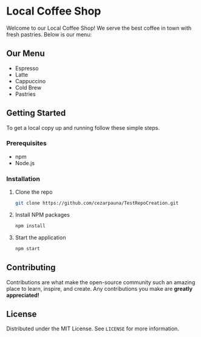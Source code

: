 # Local Coffee Shop

Welcome to our Local Coffee Shop! We serve the best coffee in town with fresh pastries. Below is our menu:

## Our Menu
- Espresso
- Latte
- Cappuccino
- Cold Brew
- Pastries

## Getting Started
To get a local copy up and running follow these simple steps.

### Prerequisites
- npm
- Node.js

### Installation
1. Clone the repo
   ```sh
   git clone https://github.com/cezarpauna/TestRepoCreation.git
   ```
2. Install NPM packages
   ```sh
   npm install
   ```
3. Start the application
   ```sh
   npm start
   ```

## Contributing
Contributions are what make the open-source community such an amazing place to learn, inspire, and create. Any contributions you make are **greatly appreciated!**

## License
Distributed under the MIT License. See `LICENSE` for more information.